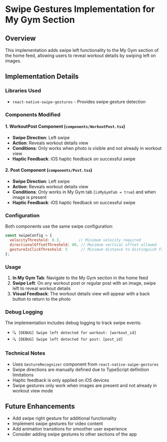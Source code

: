 # Swipe Gestures Implementation for My Gym Section

## Overview

This implementation adds swipe left functionality to the My Gym section of the home feed, allowing users to reveal workout details by swiping left on images.

## Implementation Details

### Libraries Used
- `react-native-swipe-gestures` - Provides swipe gesture detection

### Components Modified

#### 1. WorkoutPost Component (`components/WorkoutPost.tsx`)
- **Swipe Direction**: Left swipe
- **Action**: Reveals workout details view
- **Conditions**: Only works when photo is visible and not already in workout view
- **Haptic Feedback**: iOS haptic feedback on successful swipe

#### 2. Post Component (`components/Post.tsx`)
- **Swipe Direction**: Left swipe
- **Action**: Reveals workout details view
- **Conditions**: Only works in My Gym tab (`isMyGymTab = true`) and when image is present
- **Haptic Feedback**: iOS haptic feedback on successful swipe

### Configuration

Both components use the same swipe configuration:
```javascript
const swipeConfig = {
  velocityThreshold: 0.3,        // Minimum velocity required
  directionalOffsetThreshold: 80, // Maximum vertical offset allowed
  gestureIsClickThreshold: 5      // Minimum distance to distinguish from tap
};
```

### Usage

1. **In My Gym Tab**: Navigate to the My Gym section in the home feed
2. **Swipe Left**: On any workout post or regular post with an image, swipe left to reveal workout details
3. **Visual Feedback**: The workout details view will appear with a back button to return to the photo

### Debug Logging

The implementation includes debug logging to track swipe events:
- `🔍 [DEBUG] Swipe left detected for workout: [workout_id]`
- `🔍 [DEBUG] Swipe left detected for post: [post_id]`

### Technical Notes

- Uses `GestureRecognizer` component from `react-native-swipe-gestures`
- Swipe directions are manually defined due to TypeScript definition limitations
- Haptic feedback is only applied on iOS devices
- Swipe gestures only work when images are present and not already in workout view mode

## Future Enhancements

- Add swipe right gesture for additional functionality
- Implement swipe gestures for video content
- Add animation transitions for smoother user experience
- Consider adding swipe gestures to other sections of the app 